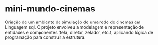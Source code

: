 # mini-mundo-cinemas
Criação de um ambiente de simulação de uma rede de cinemas em Linguagem sql. O projeto envolveu a modelagem e representação de entidades e componentes (tela, diretor, zelador, etc.), aplicando lógica de programação para construir a estrutura.

